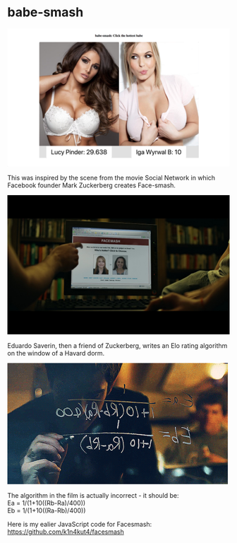 # babe-smash

![Live app](./readme_imgs/live.png)   

This was inspired by the scene from the movie Social Network in which Facebook founder Mark Zuckerberg creates Face-smash.   

![facesmash.jpeg](./readme_imgs/facesmash.jpeg)   

Eduardo Saverin, then a friend of Zuckerberg, writes an Elo rating algorithm on the window of a Havard dorm.  

![algorithm](./readme_imgs/elo.gif)   
 
The algorithm in the film is actually incorrect - it should be:  
Ea = 1/(1+10((Rb-Ra)/400))   
Eb = 1/(1+10((Ra-Rb)/400))  

Here is my ealier JavaScript code for Facesmash: <a href="https://github.com/k1n4kut4/facesmash">https://github.com/k1n4kut4/facesmash</a>